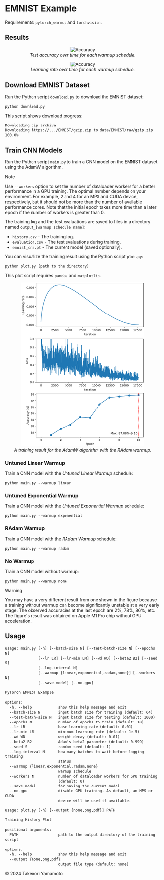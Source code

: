 # EMNIST Example

Requirements: `pytorch_warmup` and `torchvision`.

## Results

<p align="center">
  <img src="figs/accuracy.png" alt="Accuracy" width="400"/></br>
  <i>Test accuracy over time for each warmup schedule.</i>
</p>

<p align="center">
  <img src="figs/learning_rate.png" alt="Accuracy" width="400"/></br>
  <i>Learning rate over time for each warmup schedule.</i>
</p>

## Download EMNIST Dataset

Run the Python script `download.py` to download the EMNIST dataset:

```shell
python download.py
```

This script shows download progress:

```
Downloading zip archive
Downloading https://.../EMNIST/gzip.zip to data/EMNIST/raw/gzip.zip
100.0%
```

## Train CNN Models

Run the Python script `main.py` to train a CNN model on the EMNIST dataset using the AdamW algorithm.

> [!Note]
> Use `--workers` option to set the number of dataloader workers
> for a better performance in a GPU training.
> The optimal number depends on your environment.
> For example, 2 and 4 for an MPS and CUDA device, respectively,
> but it should not be more than the number of available performance cores.
> Note that the initial epoch takes more time than a later epoch if the number of workers is greater than 0.

The training log and the test evaluations are saved to files in a directory named `output_[warmup schedule name]`:

* `history.csv` - The training log.
* `evaluation.csv` - The test evaluations during training.
* `emnist_cnn.pt` - The current model (saved optionally).

You can visualize the training result using the Python script `plot.py`:

```
python plot.py [path to the directory]
```

This plot script requires `pandas` and `matplotlib`.

<p align="center">
  <img src="figs/fig-history-adamw-w-radam-warmup.png" alt="Training History" width="400"/></br>
  <i>A training result for the AdamW algorithm with the RAdam warmup.</i>
</p>

### Untuned Linear Warmup

Train a CNN model with the *Untuned Linear Warmup* schedule:

```
python main.py --warmup linear
```

### Untuned Exponential Warmup

Train a CNN model with the *Untuned Exponential Warmup* schedule:

```
python main.py --warmup exponential
```

### RAdam Warmup

Train a CNN model with the *RAdam Warmup* schedule:

```
python main.py --warmup radam
```

### No Warmup

Train a CNN model without warmup:

```
python main.py --warmup none
```

> [!Warning]
> You may have a very different result from one shown in the figure
> because a training without warmup can become significantly unstable at a very early stage.
> The observed accuracies at the last epoch are 2%, 78%, 86%, etc.
> The figure's result was obtained on Apple M1 Pro chip without GPU acceleration.

## Usage

```
usage: main.py [-h] [--batch-size N] [--test-batch-size N] [--epochs N]
               [--lr LR] [--lr-min LM] [--wd WD] [--beta2 B2] [--seed S]
               [--log-interval N]
               [--warmup {linear,exponential,radam,none}] [--workers N]
               [--save-model] [--no-gpu]

PyTorch EMNIST Example

options:
  -h, --help            show this help message and exit
  --batch-size N        input batch size for training (default: 64)
  --test-batch-size N   input batch size for testing (default: 1000)
  --epochs N            number of epochs to train (default: 10)
  --lr LR               base learning rate (default: 0.01)
  --lr-min LM           minimum learning rate (default: 1e-5)
  --wd WD               weight decay (default: 0.01)
  --beta2 B2            Adam's beta2 parameter (default: 0.999)
  --seed S              random seed (default: 1)
  --log-interval N      how many batches to wait before logging training
                        status
  --warmup {linear,exponential,radam,none}
                        warmup schedule
  --workers N           number of dataloader workers for GPU training
                        (default: 0)
  --save-model          for saving the current model
  --no-gpu              disable GPU training. As default, an MPS or CUDA
                        device will be used if available.
```

```
usage: plot.py [-h] [--output {none,png,pdf}] PATH

Training History Plot

positional arguments:
  PATH                  path to the output directory of the training script

options:
  -h, --help            show this help message and exit
  --output {none,png,pdf}
                        output file type (default: none)
```

&copy; 2024 Takenori Yamamoto